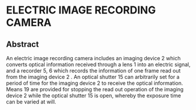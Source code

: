 # ELECTRIC IMAGE RECORDING CAMERA

## Abstract
An electric image recording camera includes an imaging device 2 which converts optical information received through a lens 1 into an electric signal, and a recorder 5, 6 which records the information of one frame read out from the imaging device 2 . An optical shutter 15 can arbitrarily set for a period of time for the imaging device 2 to receive the optical information. Means 19 are provided for stopping the read out operation of the imaging device 2 while the optical shutter 15 is open, whereby the exposure time can be varied at will.